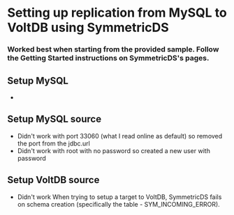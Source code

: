 # Setting up replication from MySQL to VoltDB using SymmetricDS

### Worked best when starting from the provided sample. Follow the Getting Started instructions on SymmetricDS's pages.

## Setup MySQL
* 

## Setup MySQL source 
* Didn't work with port 33060 (what I read online as default) so removed the port from the jdbc.url
* Didn't work with root with no password so created a new user with password

## Setup VoltDB source
* Didn't work When trying to setup a target to VoltDB, SymmetricDS fails on schema creation (specifically the table - SYM_INCOMING_ERROR).

